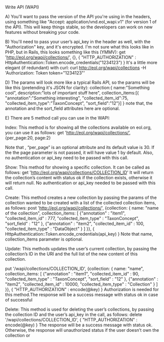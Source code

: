 Write API (WAPI)

A) You'll want to pass the version of the API you're using in the headers, using something like "Accept: application/vnd.eol_wapi.v1" (for version 1 of the API). This will keep things stable, so the developers can work on new features without breaking your code. 

B) You'll need to pass your user’s api_key in the header as well, with the "Authorization" key, and it's encrypted. I'm not sure what this looks like in PHP, but in Rails, this looks something like this (YMMV): 
get 'http://eol.org/wapi/collections/', 
{},
{ "HTTP_AUTHORIZATION" :  HttpAuthentication::Token.encode_credentials("1234123") }
 It's a little more elegant (if redundant) with curl: 
curl http://eol.org/wapi/collections -H 'Authorization: Token token="1234123"’ 

D) The params will look more like a typical Rails API, so the params will be like this (pretending it's JSON for clarity): 
collection:{
name:"Something cool",
description:"lots of important stuff here",
collection_items:[{
"annotation":"Something interesting",
"collected_item_id":75,
"collected_item_type":"TaxonConcept",
"sort_field":"12"}] 
} 
note that, the annotation and the sort_field attributes here are optional.

E) There are 5 method call you can use in the WAPI:

Index: 
This method is for  showing all the collections available on eol.org, you can use it as follows: 
 get 'http://eol.org/wapi/collections/’, 
{per_page:20, page:2}

Note that , “per_page” is an optional attribute and its default value is 30.
If the the page parameter is not passed, it will have value 1 by default.
Also, no authentication or api_key need to be passed with this call.



Show: 
This method for showing a specific collection. It can be called as follows:
get 'http://eol.org/wapi/collections/COLLECTION_ID'
It will return the collection’s content with status ok if the collection exists, otherwise it will return null.
No authentication or api_key needed to be passed with this call.

Create: 
This method creates a new collection by passing the params of the collection wanted to be created with a list of the collected collection items, as follows: 
    post 'http://eol.org/wapi/collections/',
        {collection: {
          name: "name of the collection",
          collection_items: [
            {"annotation" : "item1",
             "collected_item_id" : 777,
             "collected_item_type" : "TaxonConcept",
             "sort_field" : "12"
            },
            {"annotation" : "item2",
             "collected_item_id" : 100,
             "collected_item_type" : "DataObject"
            }
          ]
        }},
        { HttpAuthentication::Token.encode_credentials(api_key)  }
Note that name, collection_items parameter is optional. 

Update: 
This methods updates the user’s current collection, by passing the collection’s ID in the URI and the full list of the new content of this collection.

put '/wapi/collections/COLLECTION_ID',
        {collection: {
          name: "name",
          collection_items: [
            {"annotation" : "item1",
             "collected_item_id" : 90,
             "collected_item_type" : "TaxonConcept",
             "sort_field" : "12"
            },
            {"annotation" : "item2",
             "collected_item_id" : 10000,
             "collected_item_type" : "Collection"
            }
          ]
        }},
        { "HTTP_AUTHORIZATION" : encode(@key) }
Authorization is needed for this method.The response will be a success message with status ok in case of successful 

Delete: 
This method is used for deleting the user’s collections, by passing the collection ID and the user’s api_key in the call, as follows: 
delete '/wapi/collections/COLLECTION_ID',
    { "HTTP_AUTHORIZATION" : encode(@key) }
The response will be a success message with status ok. Otherwise, the response will unauthorized status if the user doesn’t own the collection or  


